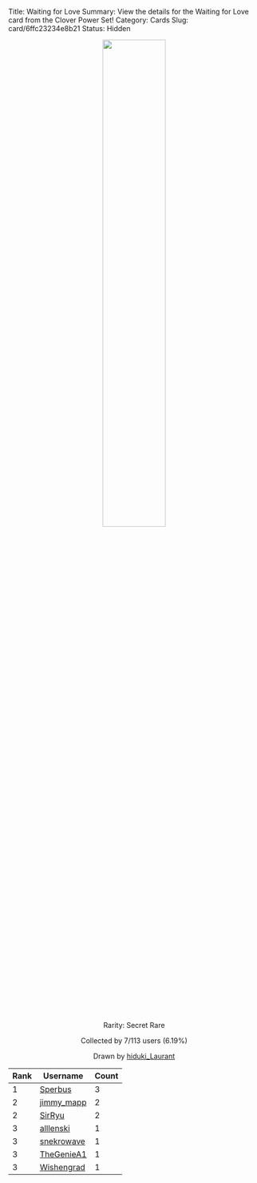Title: Waiting for Love
Summary: View the details for the Waiting for Love card from the Clover Power Set!
Category: Cards
Slug: card/6ffc23234e8b21
Status: Hidden

<center><a href='/images/cards/6ffc23234e8b21.png'><img src='/images/cards/6ffc23234e8b21.png' width='50%'></a>

Rarity: Secret Rare

Collected by 7/113 users (6.19%)

Drawn by <a href='https://twitter.com/hiduki_Laurant'>hiduki_Laurant</a></center>

<table class="table">
  <thead>
    <tr>
      <th scope="col">Rank</th>
      <th scope="col">Username</th>
      <th scope="col">Count</th>
    </tr>
  </thead>
  <tbody>
    <tr>
      <td>1</td>
      <td><a href="https://www.twitch.tv/sperbus">Sperbus</a></td>
      <td>3</td>
      </tr>
    <tr>
      <td>2</td>
      <td><a href="https://www.twitch.tv/jimmy_mapp">jimmy_mapp</a></td>
      <td>2</td>
      </tr>
    <tr>
      <td>2</td>
      <td><a href="https://www.twitch.tv/sirryu">SirRyu</a></td>
      <td>2</td>
      </tr>
    <tr>
      <td>3</td>
      <td><a href="https://www.twitch.tv/alllenski">alllenski</a></td>
      <td>1</td>
      </tr>
    <tr>
      <td>3</td>
      <td><a href="https://www.twitch.tv/snekrowave">snekrowave</a></td>
      <td>1</td>
      </tr>
    <tr>
      <td>3</td>
      <td><a href="https://www.twitch.tv/thegeniea1">TheGenieA1</a></td>
      <td>1</td>
      </tr>
    <tr>
      <td>3</td>
      <td><a href="https://www.twitch.tv/wishengrad">Wishengrad</a></td>
      <td>1</td>
      </tr>
  </tbody>
</table>